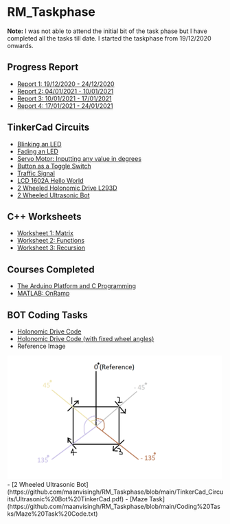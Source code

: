 # RM_Taskphase
**Note:** I was not able to attend the initial bit of the task phase but I have completed all the tasks till date. I started the taskphase from 19/12/2020 onwards.

## Progress Report  
- [Report 1: 19/12/2020 - 24/12/2020](https://github.com/maanvisingh/RM_Taskphase/blob/main/Progress%20Reports/Progress%20Report%201.pdf)  
- [Report 2: 04/01/2021 - 10/01/2021](https://github.com/maanvisingh/RM_Taskphase/blob/main/Progress%20Reports/Progress%20Report%202.pdf) 
- [Report 3: 10/01/2021 - 17/01/2021](https://github.com/maanvisingh/RM_Taskphase/blob/main/Progress%20Reports/Progress%20Report%203.pdf)
- [Report 4: 17/01/2021 - 24/01/2021](https://github.com/maanvisingh/RM_Taskphase/blob/main/Progress%20Reports/Progress%20Report%204.pdf)

## TinkerCad Circuits
- [Blinking an LED](https://github.com/maanvisingh/RM_Taskphase/blob/main/TinkerCad_Circuits/Blinking%20an%20LED.png)
- [Fading an LED](https://github.com/maanvisingh/RM_Taskphase/blob/main/TinkerCad_Circuits/Fading%20an%20LED.png)  
- [Servo Motor: Inputting any value in degrees](https://github.com/maanvisingh/RM_Taskphase/blob/main/TinkerCad_Circuits/Servo%20Motor%20(Inputting%20any%20value%20of%20degrees).png)  
- [Button as a Toggle Switch](https://github.com/maanvisingh/RM_Taskphase/blob/main/TinkerCad_Circuits/Button%20as%20a%20Toggle%20Switch.png)
- [Traffic Signal](https://github.com/maanvisingh/RM_Taskphase/blob/main/TinkerCad_Circuits/Traffic%20Light.png)
- [LCD 1602A Hello World](https://github.com/maanvisingh/RM_Taskphase/blob/main/TinkerCad_Circuits/LCD%20Hello%20World.png)
- [2 Wheeled Holonomic Drive L293D](https://github.com/maanvisingh/RM_Taskphase/blob/main/TinkerCad_Circuits/2%20Wheeled%20Holomic%20drive%20TinkerCad.pdf)
- [2 Wheeled Ultrasonic Bot](https://github.com/maanvisingh/RM_Taskphase/blob/main/TinkerCad_Circuits/Ultrasonic%20Bot%20TinkerCad.pdf)
  
## C++ Worksheets  
- [Worksheet 1: Matrix](https://github.com/maanvisingh/RM_Taskphase/tree/main/C%2B%2B%20Worksheets/Worksheet%201)  
- [Worksheet 2: Functions](https://github.com/maanvisingh/RM_Taskphase/tree/main/C%2B%2B%20Worksheets/Worksheet%202)  
- [Worksheet 3: Recursion](https://github.com/maanvisingh/RM_Taskphase/tree/main/C%2B%2B%20Worksheets/Worksheet%203)

## Courses Completed 
- [The Arduino Platform and C Programming](https://github.com/maanvisingh/RM_Taskphase/blob/main/Courses%20Completed/The%20Arduino%20Platform%20and%20C%20Programming.pdf)
- [MATLAB: OnRamp](https://github.com/maanvisingh/RM_Taskphase/blob/main/Courses%20Completed/MATLAB%20OnRamp.pdf)

## BOT Coding Tasks
- [Holonomic Drive Code](https://github.com/maanvisingh/RM_Taskphase/blob/main/Coding%20Tasks/Holonomic%20Drive%20Code.txt)
- [Holonomic Drive Code (with fixed wheel angles)](https://github.com/maanvisingh/RM_Taskphase/blob/main/Coding%20Tasks/Holonomic%20Drive%20Code%20(with%20fixed%20wheel%20angles).txt)  
- Reference Image
<img src="https://github.com/maanvisingh/RM_Taskphase/blob/main/Coding%20Tasks/Reference%20Image.png" width="500" >
- [2 Wheeled Ultrasonic Bot](https://github.com/maanvisingh/RM_Taskphase/blob/main/TinkerCad_Circuits/Ultrasonic%20Bot%20TinkerCad.pdf)  
- [Maze Task](https://github.com/maanvisingh/RM_Taskphase/blob/main/Coding%20Tasks/Maze%20Task%20Code.txt)





